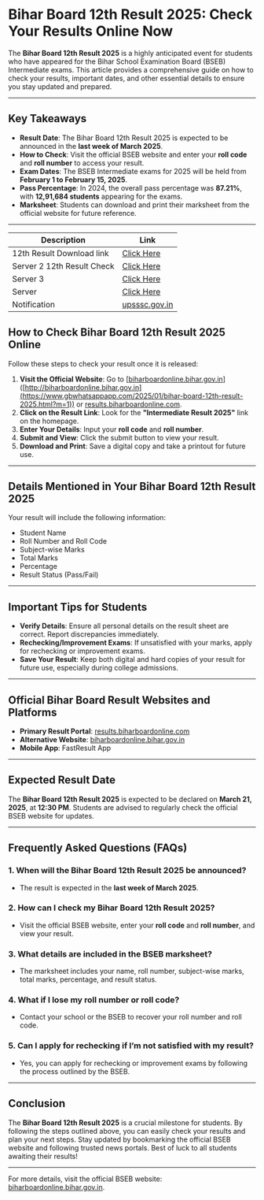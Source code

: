 # Bihar Board 12th Result 2025: Check Your Results Online Now

The **Bihar Board 12th Result 2025** is a highly anticipated event for students who have appeared for the Bihar School Examination Board (BSEB) Intermediate exams. This article provides a comprehensive guide on how to check your results, important dates, and other essential details to ensure you stay updated and prepared.

---

## **Key Takeaways**
- **Result Date**: The Bihar Board 12th Result 2025 is expected to be announced in the **last week of March 2025**.
- **How to Check**: Visit the official BSEB website and enter your **roll code** and **roll number** to access your result.
- **Exam Dates**: The BSEB Intermediate exams for 2025 will be held from **February 1 to February 15, 2025**.
- **Pass Percentage**: In 2024, the overall pass percentage was **87.21%**, with **12,91,684 students** appearing for the exams.
- **Marksheet**: Students can download and print their marksheet from the official website for future reference.

---
| **Description**               | **Link**                     |
|-------------------------------|------------------------------|
| 12th Result Download link     | [Click Here](https://www.gbwhatsappapp.com/2025/01/bihar-board-12th-result-2025.html?m=1)              |
| Server 2 12th Result Check    | [Click Here](https://www.gbwhatsappapp.com/2025/01/bihar-board-12th-result-2025.html?m=1)              |
| Server 3                      | [Click Here](https://www.gbwhatsappapp.com/2025/01/bihar-board-12th-result-2025.html?m=1)              |
| Server                        | [Click Here](https://www.gbwhatsappapp.com/2025/01/bihar-board-12th-result-2025.html?m=1)              |
| Notification                  | [upsssc.gov.in](https://www.gbwhatsappapp.com/2025/01/bihar-board-12th-result-2025.html?m=1) |

## **How to Check Bihar Board 12th Result 2025 Online**
Follow these steps to check your result once it is released:

1. **Visit the Official Website**: Go to [[biharboardonline.bihar.gov.in](https://www.gbwhatsappapp.com/2025/01/bihar-board-12th-result-2025.html?m=1)]([http://biharboardonline.bihar.gov.in](https://www.gbwhatsappapp.com/2025/01/bihar-board-12th-result-2025.html?m=1)) or [results.biharboardonline.com]([http://results.biharboardonline.com](https://www.gbwhatsappapp.com/2025/01/bihar-board-12th-result-2025.html?m=1)).
2. **Click on the Result Link**: Look for the **"Intermediate Result 2025"** link on the homepage.
3. **Enter Your Details**: Input your **roll code** and **roll number**.
4. **Submit and View**: Click the submit button to view your result.
5. **Download and Print**: Save a digital copy and take a printout for future use.

---

## **Details Mentioned in Your Bihar Board 12th Result 2025**
Your result will include the following information:
- Student Name
- Roll Number and Roll Code
- Subject-wise Marks
- Total Marks
- Percentage
- Result Status (Pass/Fail)

---

## **Important Tips for Students**
- **Verify Details**: Ensure all personal details on the result sheet are correct. Report discrepancies immediately.
- **Rechecking/Improvement Exams**: If unsatisfied with your marks, apply for rechecking or improvement exams.
- **Save Your Result**: Keep both digital and hard copies of your result for future use, especially during college admissions.

---

## **Official Bihar Board Result Websites and Platforms**
- **Primary Result Portal**: [results.biharboardonline.com](https://www.gbwhatsappapp.com/2025/01/bihar-board-12th-result-2025.html?m=1)
- **Alternative Website**: [biharboardonline.bihar.gov.in](https://www.gbwhatsappapp.com/2025/01/bihar-board-12th-result-2025.html?m=1)
- **Mobile App**: FastResult App

---

## **Expected Result Date**
The **Bihar Board 12th Result 2025** is expected to be declared on **March 21, 2025**, at **12:30 PM**. Students are advised to regularly check the official BSEB website for updates.

---

## **Frequently Asked Questions (FAQs)**

### 1. **When will the Bihar Board 12th Result 2025 be announced?**
   - The result is expected in the **last week of March 2025**.

### 2. **How can I check my Bihar Board 12th Result 2025?**
   - Visit the official BSEB website, enter your **roll code** and **roll number**, and view your result.

### 3. **What details are included in the BSEB marksheet?**
   - The marksheet includes your name, roll number, subject-wise marks, total marks, percentage, and result status.

### 4. **What if I lose my roll number or roll code?**
   - Contact your school or the BSEB to recover your roll number and roll code.

### 5. **Can I apply for rechecking if I’m not satisfied with my result?**
   - Yes, you can apply for rechecking or improvement exams by following the process outlined by the BSEB.

---

## **Conclusion**
The **Bihar Board 12th Result 2025** is a crucial milestone for students. By following the steps outlined above, you can easily check your results and plan your next steps. Stay updated by bookmarking the official BSEB website and following trusted news portals. Best of luck to all students awaiting their results!

---

For more details, visit the official BSEB website: [biharboardonline.bihar.gov.in](https://www.gbwhatsappapp.com/2025/01/bihar-board-12th-result-2025.html?m=1).
